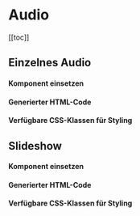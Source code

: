 # Audio

[[toc]]

## Einzelnes Audio
#### Komponent einsetzen
#### Generierter HTML-Code
#### Verfügbare CSS-Klassen für Styling

## Slideshow
#### Komponent einsetzen
#### Generierter HTML-Code
#### Verfügbare CSS-Klassen für Styling
